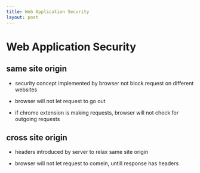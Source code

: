 ```yaml
---
title: Web Application Security
layout: post
---
```

      

# Web Application Security  

## same site origin   

* security concept implemented by browser not block request on different websites   

* browser will not let request to go out   

* if chrome extension is making requests, browser will not check for outgoing requests   

## cross site origin   

* headers introduced by server to relax same site origin   

* browser will not let request to comein, untill response has headers   
